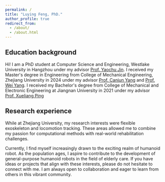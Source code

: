 ```yaml
---
permalink: /
title: "Luying Feng, PhD."
author_profile: true
redirect_from: 
  - /about/
  - /about.html
---
```


## Education background
Hi! I am a PhD student at Computer Science and Engineering, Westlake University in Hangzhou under my advisor [Prof. Yaochu Jin](https://en.westlake.edu.cn/faculty/yaochu-jin.html). I received my Master's degree in Engineering from College of Mechanical Engineering, Zhejiang University in 2024 under my advisor [Prof. Canjun Yang](https://person.zju.edu.cn/ycj) and [Prof. Wei Yang](https://www.labxing.com/profile/121680). I received my Bachelor's degree from College of Mechanical and Electronic Engineering at Jiangnan University in 2021 under my advisor [Prof. Xueliang Ping](https://baike.baidu.com/item/%E5%B9%B3%E9%9B%AA%E8%89%AF/1915219)

## Research experience
While at Zhejiang University, my research interests were flexible exoskeleton and locomotion tracking. These areas allowed me to combine my passion for computational methods with real-world rehabilitation challenges.

Currently, I find myself increasingly drawn to the exciting realm of humanoid robot. As the population ages, I aspire to contribute to the development of general-purpose humanoid robots in the field of elderly care. If you have ideas or projects that align with these interests, please do not hesitate to connect with me. I am always open to collaboration and eager to learn from others in this vibrant community.


